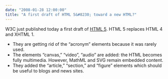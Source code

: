 ```yaml
---
date: "2008-01-28 12:00:00"
title: "A first draft of HTML 5&#8230; toward a new HTML?"
---
```




W3C just published today a first draft of [HTML 5](http://www.w3.org/TR/2008/WD-html5-20080122/). HTML 5 replaces HTML 4 and XHTML 1.
- They are getting rid of the &ldquo;acronym&rdquo; elements because it was rarely used.
- The elements &ldquo;canvas,&rdquo; &ldquo;video&rdquo;, &ldquo;audio&rdquo; are added: the HTML becomes fully multimedia. However, MathML and SVG remain embedded content.
- They added the &ldquo;article,&rdquo; &ldquo;section,&rdquo; and &ldquo;figure&rdquo; elements which should be useful to blogs and news sites.



